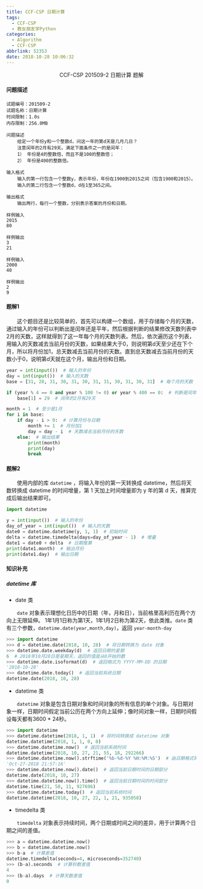 ```yaml
---
title: CCF-CSP 日期计算
tags:
  - CCF-CSP
  - 教女朋友学Python
categories:
  - Algorithm
  - CCF-CSP
abbrlink: 52353
date: 2018-10-28 10:06:32
---
```


<center>CCF-CSP 201509-2 日期计算 题解</center>

<!--more-->

#### 问题描述

```
试题编号：201509-2
试题名称：日期计算
时间限制：1.0s
内存限制：256.0MB

问题描述
    给定一个年份y和一个整数d，问这一年的第d天是几月几日？
    注意闰年的2月有29天。满足下面条件之一的是闰年：
    1） 年份是4的整数倍，而且不是100的整数倍；
    2） 年份是400的整数倍。

输入格式
    输入的第一行包含一个整数y，表示年份，年份在1900到2015之间（包含1900和2015）。
    输入的第二行包含一个整数d，d在1至365之间。

输出格式
    输出两行，每行一个整数，分别表示答案的月份和日期。

样例输入
2015
80

样例输出
3
21

样例输入
2000
40

样例输出
2
9
```

#### 题解1

　　这个题目还是比较简单的，首先可以构建一个数组，用于存储每个月的天数，通过输入的年份可以判断出是闰年还是平年，然后根据判断的结果修改天数列表中2月的天数，这样就得到了这一年每个月的天数列表。然后，依次遍历这个列表，用输入的天数减去当前月份的天数，如果结果大于0，则说明第d天至少还在下个月，所以将月份加1，总天数减去当前月份的天数。直到总天数减去当前月份的天数小于0，说明第d天就在这个月，输出月份和日期。

```python
year = int(input())  # 输入的年份
day = int(input())  # 输入的天数
base = [31, 28, 31, 30, 31, 30, 31, 31, 30, 31, 30, 31]  # 每个月的天数

if (year % 4 == 0 and year % 100 != 0) or year % 400 == 0:  # 判断是闰年还是平年
    base[1] = 29  # 闰年的2月有29天

month = 1  # 至少是1月
for i in base:
    if day - i > 0:  # 计算月份与日期
        month += 1  # 月份加1
        day = day - i  # 天数减去当前月份的天数
    else:  # 输出结果
        print(month)
        print(day)
        break
```

#### 题解2

　　使用内部的库 `datetime` ，将输入年份的第一天转换成 datetime，然后将天数转换成 datetime 的时间增量，第 1 天加上时间增量即为 y 年的第 d 天，推算完成后输出结果即可。

```python
import datetime

y = int(input())  # 输入的年份
day_of_year = int(input())  # 输入的天数
date0 = datetime.datetime(y, 1, 1)  # 初始时间
delta = datetime.timedelta(days=day_of_year - 1)  # 增量
date1 = date0 + delta  # 日期推算
print(date1.month)  # 输出月份
print(date1.day)  # 输出日期
```

#### 知识补充

##### datetime 库

- date 类

　　`date` 对象表示理想化日历中的日期（年，月和日），当前格里高利历在两个方向上无限延伸。 1年1月1日称为第1天，1年1月2日称为第2天，依此类推。`date` 类有三个参数，`datetime.date(year,month,day)`，返回 `year-month-day`

```python
>>> import datetime
>>> d = datetime.date(2018, 10, 28)  # 将日期转换为 date 对象
>>> datetime.date.weekday(d)  # 返回日期的星期
6  # 2018年10月28日是星期天，返回的值是从0开始的数
>>> datetime.date.isoformat(d)  # 返回格式为 YYYY-MM-DD 的日期
'2018-10-28'
>>> datetime.date.today()  # 返回当前系统日期
datetime.date(2018, 10, 28)
```

- datetime 类

　　`datetime` 对象是包含日期对象和时间对象的所有信息的单个对象。与日期对象一样，日期时间假定当前公历在两个方向上延伸；像时间对象一样，日期时间假设每天都有3600 * 24秒。

```python
>>> import datetime
>>> datetime.datetime(2018, 1, 1)  # 将时间转换成 datetime 对象
datetime.datetime(2018, 1, 1, 0, 0)
>>> datetime.datetime.now()  # 返回当前系统时间
datetime.datetime(2018, 10, 27, 21, 55, 18, 292266)
>>> datetime.datetime.now().strftime('%b-%d-%Y %H:%M:%S')  # 由日期格式转化为字符串格式
'Oct-27-2018 21:57:16'
>>> datetime.datetime.now().date()  # 返回当前日期时间的日期部分
datetime.date(2018, 10, 27)
>>> datetime.datetime.now().time()  # 返回当前日期时间的时间部分
datetime.time(21, 58, 11, 927696)
>>> datetime.datetime.today()  # 返回当前系统时间
datetime.datetime(2018, 10, 27, 22, 1, 21, 935058)
```

- timedelta 类

　　`timedelta` 对象表示持续时间，两个日期或时间之间的差异，用于计算两个日期之间的差值。

```python
>>> a = datetime.datetime.now()
>>> b = datetime.datetime.now()
>>> b-a  # 计算差值
datetime.timedelta(seconds=4, microseconds=352740)
>>> (b-a).seconds  # 计算秒数差值
4
>>> (b-a).days  # 计算天数差值
0
```